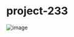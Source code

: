 # project-233
![image](https://github.com/manasvijain20/project-233/assets/74360258/26f6231b-9725-49c9-b14d-463d63155a68)
